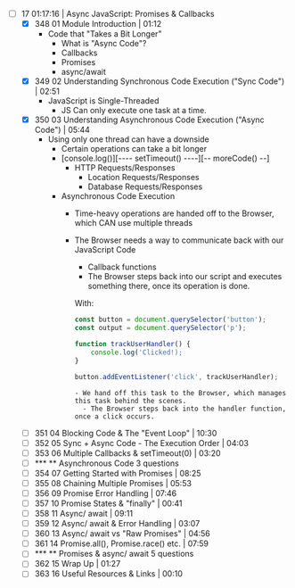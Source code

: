 - [ ] 17 01:17:16 | Async JavaScript: Promises & Callbacks  
	- [x] 348 01 Module Introduction | 01:12
	  - Code that "Takes a Bit Longer"
		- What is "Async Code"?
		- Callbacks
		- Promises
		- async/await
	- [x] 349 02 Understanding Synchronous Code Execution ("Sync Code") | 02:51
	  - JavaScript is Single-Threaded
		- JS Can only execute one task at a time.
	- [x] 350 03 Understanding Asynchronous Code Execution ("Async Code") | 05:44
	  - Using only one thread can have a downside
		- Certain operations can take a bit longer
		- [console.log()][---- setTimeout() ----][-- moreCode() --]
		  - HTTP Requests/Responses
			- Location Requests/Responses
			- Database Requests/Responses
		- Asynchronous Code Execution
			- Time-heavy operations are handed off to the Browser, which CAN use multiple threads
			- The Browser needs a way to communicate back with our JavaScript Code
				- Callback functions
				- The Browser steps back into our script and executes something there, once its operation is done.

				With:
				```javascript
				const button = document.querySelector('button');
				const output = document.querySelector('p');

				function trackUserHandler() {
					console.log('Clicked!);
				}

				button.addEventListener('click', trackUserHandler);
				```
				  - We hand off this task to the Browser, which manages this task behind the scenes.
					- The Browser steps back into the handler function, once a click occurs.

	- [ ] 351 04 Blocking Code & The "Event Loop" | 10:30
	- [ ] 352 05 Sync + Async Code - The Execution Order | 04:03  
	- [ ] 353 06 Multiple Callbacks & setTimeout(0) | 03:20  
	- [ ] *** ** Asynchronous Code 3 questions  
	- [ ] 354 07 Getting Started with Promises | 08:25  
	- [ ] 355 08 Chaining Multiple Promises | 05:53  
	- [ ] 356 09 Promise Error Handling | 07:46  
	- [ ] 357 10 Promise States & "finally" | 00:41  
	- [ ] 358 11 Async/ await | 09:11  
	- [ ] 359 12 Async/ await & Error Handling | 03:07  
	- [ ] 360 13 Async/ await vs "Raw Promises" | 04:56  
	- [ ] 361 14 Promise.all(), Promise.race() etc. | 07:59  
	- [ ] *** ** Promises & async/ await 5 questions
	- [ ] 362 15 Wrap Up | 01:27
	- [ ] 363 16 Useful Resources & Links | 00:10